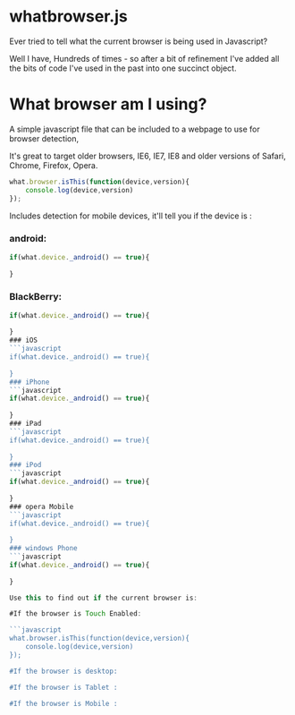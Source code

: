whatbrowser.js
============

Ever tried to tell what the current browser is being used in Javascript? 

Well I have, Hundreds of times - so after a bit of refinement I've added all the bits of code I've used in the past into one succinct object.

# What browser am I using?

A simple javascript file that can be included to a webpage to use for browser detection,

It's great to target older browsers, IE6, IE7, IE8 and older versions of Safari, Chrome, Firefox, Opera.

```javascript
what.browser.isThis(function(device,version){ 
	console.log(device,version)
});
```

Includes detection for mobile devices, it'll tell you if the device is : 

### android: 

```javascript
if(what.device._android() == true){
	
}
```

### BlackBerry:
```javascript
if(what.device._android() == true){
	
}
### iOS 
```javascript
if(what.device._android() == true){
	
}
### iPhone 
```javascript
if(what.device._android() == true){
	
}
### iPad 
```javascript
if(what.device._android() == true){
	
}
### iPod 
```javascript
if(what.device._android() == true){
	
}
### opera Mobile
```javascript
if(what.device._android() == true){
	
}
### windows Phone
```javascript
if(what.device._android() == true){
	
}

Use this to find out if the current browser is:

#If the browser is Touch Enabled:

```javascript
what.browser.isThis(function(device,version){ 
	console.log(device,version)
});

#If the browser is desktop:

#If the browser is Tablet :

#If the browser is Mobile :


